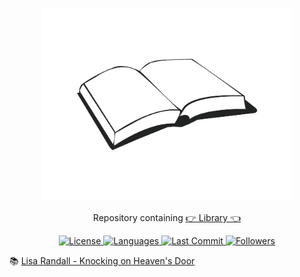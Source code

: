 <p align="center"><img src="https://raw.githubusercontent.com/MagicalStrangeQuark/MagicalStrangeQuark/master/assets/book.svg" width="400"></p>

<p align="center">Repository containing <a href="https://drive.google.com/drive/folders/1QOU2KW0J9rFEljGwh-_XY02csvBY-kbZ?usp=sharing">👉 Library 👈</a></p>

<p align="center">
    <a href="https://opensource.org/licenses/MIT">
        <img alt="License" src="https://img.shields.io/github/license/MagicalStrangeQuark/Library">
    </a>
    <a href="#">
        <img alt="Languages" src="https://img.shields.io/github/languages/count/MagicalStrangeQuark/Library">
    </a>
    <a href="#">
        <img alt="Last Commit" src="https://img.shields.io/github/last-commit/MagicalStrangeQuark/Library">
    </a>
    <a href="#">
        <img alt="Followers" src="https://img.shields.io/github/followers/MagicalStrangeQuark?style=social">
    </a>
</p>

📚 <a href="https://drive.google.com/file/d/1LejxWzY6o8eev16dYhf2yEexm9sYSIo5/view?usp=sharing">Lisa Randall - Knocking on Heaven's Door</a>
